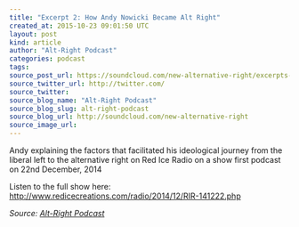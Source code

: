 ```yaml
---
title: "Excerpt 2: How Andy Nowicki Became Alt Right"
created_at: 2015-10-23 09:01:50 UTC
layout: post
kind: article
author: "Alt-Right Podcast"
categories: podcast
tags: 
source_post_url: https://soundcloud.com/new-alternative-right/excerpts-2-how-andy-nowicki-became-alt-right
source_twitter_url: http://twitter.com/
source_twitter: 
source_blog_name: "Alt-Right Podcast"
source_blog_slug: alt-right-podcast
source_blog_url: http://soundcloud.com/new-alternative-right
source_image_url: 
---
```

Andy explaining the factors that facilitated his ideological journey from the liberal left to the alternative right on Red Ice Radio on a show first podcast on 22nd December, 2014

Listen to the full show here: http://www.redicecreations.com/radio/2014/12/RIR-141222.php<div class="">
    <i>Source: <a href="http://soundcloud.com/new-alternative-right">Alt-Right Podcast</a></i>
</div>
